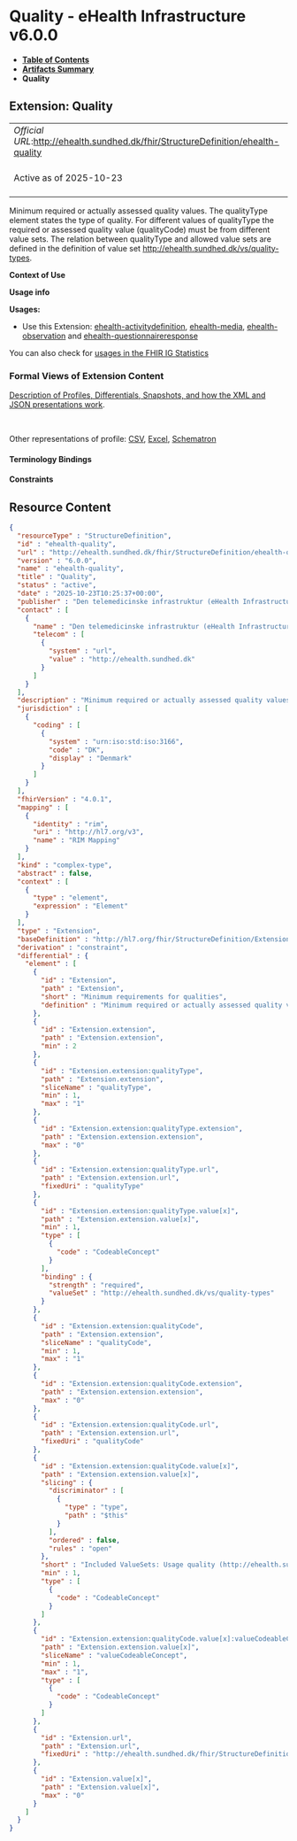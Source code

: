 # Quality - eHealth Infrastructure v6.0.0

* [**Table of Contents**](toc.md)
* [**Artifacts Summary**](artifacts.md)
* **Quality**

## Extension: Quality 

| | |
| :--- | :--- |
| *Official URL*:http://ehealth.sundhed.dk/fhir/StructureDefinition/ehealth-quality | *Version*:6.0.0 |
| Active as of 2025-10-23 | *Computable Name*:ehealth-quality |

Minimum required or actually assessed quality values. The qualityType element states the type of quality. For different values of qualityType the required or assessed quality value (qualityCode) must be from different value sets. The relation between qualityType and allowed value sets are defined in the definition of value set http://ehealth.sundhed.dk/vs/quality-types.

**Context of Use**

**Usage info**

**Usages:**

* Use this Extension: [ehealth-activitydefinition](StructureDefinition-ehealth-activitydefinition.md), [ehealth-media](StructureDefinition-ehealth-media.md), [ehealth-observation](StructureDefinition-ehealth-observation.md) and [ehealth-questionnaireresponse](StructureDefinition-ehealth-questionnaireresponse.md)

You can also check for [usages in the FHIR IG Statistics](https://packages2.fhir.org/xig/dk.ehealth.sundhed.fhir.ig.core|current/StructureDefinition/ehealth-quality)

### Formal Views of Extension Content

 [Description of Profiles, Differentials, Snapshots, and how the XML and JSON presentations work](http://build.fhir.org/ig/FHIR/ig-guidance/readingIgs.html#structure-definitions). 

 

Other representations of profile: [CSV](StructureDefinition-ehealth-quality.csv), [Excel](StructureDefinition-ehealth-quality.xlsx), [Schematron](StructureDefinition-ehealth-quality.sch) 

#### Terminology Bindings

#### Constraints



## Resource Content

```json
{
  "resourceType" : "StructureDefinition",
  "id" : "ehealth-quality",
  "url" : "http://ehealth.sundhed.dk/fhir/StructureDefinition/ehealth-quality",
  "version" : "6.0.0",
  "name" : "ehealth-quality",
  "title" : "Quality",
  "status" : "active",
  "date" : "2025-10-23T10:25:37+00:00",
  "publisher" : "Den telemedicinske infrastruktur (eHealth Infrastructure)",
  "contact" : [
    {
      "name" : "Den telemedicinske infrastruktur (eHealth Infrastructure)",
      "telecom" : [
        {
          "system" : "url",
          "value" : "http://ehealth.sundhed.dk"
        }
      ]
    }
  ],
  "description" : "Minimum required or actually assessed quality values. The qualityType element states the type of quality. For different values of qualityType the required or assessed quality value (qualityCode) must be from different value sets. The relation between qualityType and allowed value sets are defined in the definition of value set http://ehealth.sundhed.dk/vs/quality-types.",
  "jurisdiction" : [
    {
      "coding" : [
        {
          "system" : "urn:iso:std:iso:3166",
          "code" : "DK",
          "display" : "Denmark"
        }
      ]
    }
  ],
  "fhirVersion" : "4.0.1",
  "mapping" : [
    {
      "identity" : "rim",
      "uri" : "http://hl7.org/v3",
      "name" : "RIM Mapping"
    }
  ],
  "kind" : "complex-type",
  "abstract" : false,
  "context" : [
    {
      "type" : "element",
      "expression" : "Element"
    }
  ],
  "type" : "Extension",
  "baseDefinition" : "http://hl7.org/fhir/StructureDefinition/Extension",
  "derivation" : "constraint",
  "differential" : {
    "element" : [
      {
        "id" : "Extension",
        "path" : "Extension",
        "short" : "Minimum requirements for qualities",
        "definition" : "Minimum required or actually assessed quality values. The qualityType element states the type of quality. For different values of qualityType the required or assessed quality value (qualityCode) must be from different value sets. The relation between qualityType and allowed value sets are defined in the definition of value set http://ehealth.sundhed.dk/vs/quality-types."
      },
      {
        "id" : "Extension.extension",
        "path" : "Extension.extension",
        "min" : 2
      },
      {
        "id" : "Extension.extension:qualityType",
        "path" : "Extension.extension",
        "sliceName" : "qualityType",
        "min" : 1,
        "max" : "1"
      },
      {
        "id" : "Extension.extension:qualityType.extension",
        "path" : "Extension.extension.extension",
        "max" : "0"
      },
      {
        "id" : "Extension.extension:qualityType.url",
        "path" : "Extension.extension.url",
        "fixedUri" : "qualityType"
      },
      {
        "id" : "Extension.extension:qualityType.value[x]",
        "path" : "Extension.extension.value[x]",
        "min" : 1,
        "type" : [
          {
            "code" : "CodeableConcept"
          }
        ],
        "binding" : {
          "strength" : "required",
          "valueSet" : "http://ehealth.sundhed.dk/vs/quality-types"
        }
      },
      {
        "id" : "Extension.extension:qualityCode",
        "path" : "Extension.extension",
        "sliceName" : "qualityCode",
        "min" : 1,
        "max" : "1"
      },
      {
        "id" : "Extension.extension:qualityCode.extension",
        "path" : "Extension.extension.extension",
        "max" : "0"
      },
      {
        "id" : "Extension.extension:qualityCode.url",
        "path" : "Extension.extension.url",
        "fixedUri" : "qualityCode"
      },
      {
        "id" : "Extension.extension:qualityCode.value[x]",
        "path" : "Extension.extension.value[x]",
        "slicing" : {
          "discriminator" : [
            {
              "type" : "type",
              "path" : "$this"
            }
          ],
          "ordered" : false,
          "rules" : "open"
        },
        "short" : "Included ValueSets: Usage quality (http://ehealth.sundhed.dk/vs/usage-quality), device measuring quality (http://ehealth.sundhed.dk/vs/device-measuring-quality) and situation quality (http://ehealth.sundhed.dk/vs/situation-quality)",
        "min" : 1,
        "type" : [
          {
            "code" : "CodeableConcept"
          }
        ]
      },
      {
        "id" : "Extension.extension:qualityCode.value[x]:valueCodeableConcept",
        "path" : "Extension.extension.value[x]",
        "sliceName" : "valueCodeableConcept",
        "min" : 1,
        "max" : "1",
        "type" : [
          {
            "code" : "CodeableConcept"
          }
        ]
      },
      {
        "id" : "Extension.url",
        "path" : "Extension.url",
        "fixedUri" : "http://ehealth.sundhed.dk/fhir/StructureDefinition/ehealth-quality"
      },
      {
        "id" : "Extension.value[x]",
        "path" : "Extension.value[x]",
        "max" : "0"
      }
    ]
  }
}

```
